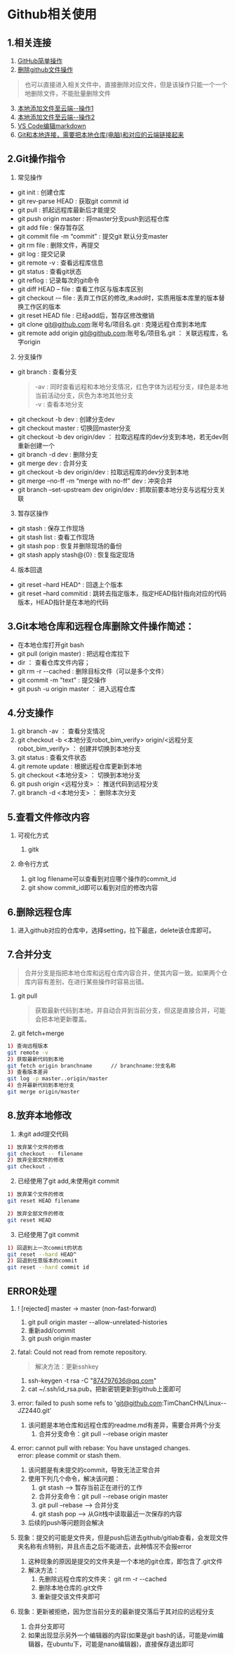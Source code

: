 # Github相关使用
## 1.相关连接

1. [GitHub简单操作](https://www.bootcss.com/p/git-guide/)
1. [删除github文件操作](https://blog.csdn.net/weixin_43976903/article/details/86630862)
> 也可以直接进入相关文件中，直接删除对应文件，但是该操作只能一个一个地删除文件，不能批量删除文件
3. [本地添加文件至云端--操作1](https://jingyan.baidu.com/article/9989c746e35eedf648ecfe8c.html)
4. [本地添加文件至云端--操作2](https://blog.csdn.net/tangxiujiang/article/details/80463325)
5. [VS Code编辑markdown](https://www.cnblogs.com/shawWey/p/8931697.html)  
6. [Git和本地连接，需要把本地仓库(电脑)和对应的云端链接起来](https://blog.csdn.net/haochaoguo1988/article/details/82662475)

## 2.Git操作指令
1. 常见操作
- git init                       :  创建仓库
- git rev-parse HEAD             :  获取git commit id
- git pull                       :  抓起远程库最新后才能提交
- git push origin master         :  将master分支push到远程仓库
- git add file                   :  保存暂存区
- git commit file -m “commit”    :  提交git 默认分支master
- git rm file                    :  删除文件，再提交
- git log                        :  提交记录
- git remote -v                  :  查看远程库信息
- git status                     :  查看git状态
- git reflog                     :  记录每次的git命令
- git diff HEAD – file           :  查看工作区与版本库区别
- git checkout -– file           :  丢弃工作区的修改,未add时，实质用版本库里的版本替换工作区的版本
- git reset HEAD file            :  已经add后，暂存区修改撤销
- git clone git@github.com:账号名/项目名.git                      :  克隆远程仓库到本地库
- git remote add origin git@github.com:账号名/项目名.git          ： 关联远程库，名字origin
2. 分支操作
- git branch                     :  查看分支
   > -av                         :  同时查看远程和本地分支情况，红色字体为远程分支，绿色是本地当前活动分支，灰色为本地其他分支  
   > -v                          :  查看本地分支
- git checkout -b dev            :  创建分支dev
- git checkout master            :  切换回master分支
- git checkout -b dev origin/dev ： 拉取远程库的dev分支到本地，若无dev则重新创建一个 
- git branch -d dev              :  删除分支
- git merge dev                  :  合并分支
- git checkout -b dev origin/dev :  拉取远程库的dev分支到本地
- git merge –no-ff -m “merge with no-ff” dev                   :  冲突合并
- git branch –set-upstream dev origin/dev                      :  抓取前要本地分支与远程分支关联
3. 暂存区操作
- git stash                      :  保存工作现场  
- git stash list                 :  查看工作现场
- git stash pop                  :  恢复并删除现场的备份
- git stash apply stash@{0}      :  恢复指定现场
4. 版本回退
- git reset –hard HEAD^          :  回退上个版本
- git reset –hard commitid       :  跳转去指定版本，指定HEAD指针指向对应的代码版本，HEAD指针是在本地的代码

## 3.Git本地仓库和远程仓库删除文件操作简述：
- 在本地仓库打开git bash
- git pull (origin master)  :  把远程仓库拉下
- dir                     ：  查看仓库文件内容；
- git rm -r --cached <file>:  删除目标文件（可以是多个文件）
- git commit -m "text"    :   提交操作
- git push -u origin master  ：  进入远程仓库  

## 4.分支操作
1. git branch -av	           ：	查看分支情况
2. git checkout -b <本地分支robot_bim_verify> origin/<远程分支robot_bim_verify>		：		创建并切换到本地分支
3. git status 		           :	查看文件状态
4. git remote update	       :	根据远程仓库更新到本地
5. git checkout <本地分支>	    ：	 切换到本地分支
6. git push origin <远程分支>	：	 推送代码到远程分支
7. git branch -d <本地分支>	    ：	 删除本次分支

## 5.查看文件修改内容
1. 可视化方式
   1. gitk

2. 命令行方式
   1. git log filename可以查看到对应哪个操作的commit_id
   2. git show commit_id即可以看到对应的修改内容

## 6.删除远程仓库
1. 进入github对应的仓库中，选择setting，拉下最底，delete该仓库即可。

## 7.合并分支
> 合并分支是指把本地仓库和远程仓库内容合并，使其内容一致。如果两个仓库内容有差别，在进行某些操作时容易出错。
1. git pull
   > 获取最新代码到本地，并自动合并到当前分支，但这是直接合并，可能会把本地更新覆盖。

2. git fetch+merge
```bash
1) 查询远程版本
git remote -v
2) 获取最新代码到本地
git fetch origin branchname      // branchname:分支名称
3) 查看版本差异
git log -p master..origin/master
4) 合并最新代码到本地分支
git merge origin/master

```

## 8.放弃本地修改
1. 未git add提交代码
```bash
1) 放弃某个文件的修改
git checkout -- filename
2) 放弃全部文件的修改
git checkout .
```

2. 已经使用了git add,未使用git commit
```bash
1) 放弃某个文件的修改
git reset HEAD filename

2) 放弃全部文件的修改
git reset HEAD 
```

3. 已经使用了git commit
```bash
1) 回退到上一次commit的状态
git reset --hard HEAD^
2) 回退到任意版本的commit
git reset --hard commit id
```

## ERROR处理
1. ! [rejected] master -> master (non-fast-forward)
   1. git pull origin master --allow-unrelated-histories
   2. 重新add/commit
   3. git push origin master
   
2. fatal: Could not read from remote repository.
   > 解决方法：更新sshkey  
   1. ssh-keygen -t rsa -C "874797636@qq.com"
   2. cat ~/.ssh/id_rsa.pub，把新密钥更新到github上面即可

3. error: failed to push some refs to 'git@github.com:TimChanCHN/Linux--JZ2440.git'
   1. 该问题是本地仓库和远程仓库的readme.md有差异，需要合并两个分支
      1. 合并分支命令：git pull --rebase origin master

4. error: cannot pull with rebase: You have unstaged changes.  
   error: please commit or stash them.
   1. 该问题是有未提交的commit，导致无法正常合并
   2. 使用下列几个命令，解决该问题：
      1. git stash     --> 暂存当前正在进行的工作
      2. 合并分支命令：git pull --rebase origin master
      3. git pull –rebase     -->   合并分支
      4. git stash pop     -->      从Git栈中读取最近一次保存的内容
   3. 后续的push等问题则会解决

5. 现象：提交的可能是文件夹，但是push后进去github/gitlab查看，会发现文件夹名称有点特别，并且点击之后不能进去，此种情况不会报error
   1. 这种现象的原因是提交的文件夹是一个本地的git仓库，即包含了.git文件
   2. 解决方法：
      1. 先删除远程仓库的文件夹： git rm -r --cached
      2. 删除本地仓库的.git文件
      3. 重新提交该文件夹即可

6. 现象：更新被拒绝，因为您当前分支的最新提交落后于其对应的远程分支
   1. 合并分支即可
   2. 如果出现显示另外一个编辑器的内容(如果是git bash的话，可能是vim编辑器，在ubuntu下，可能是nano编辑器)，直接保存退出即可
